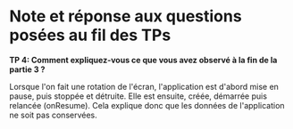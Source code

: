 # Note et réponse aux questions posées au fil des TPs

**TP 4: Comment expliquez-vous ce que vous avez observé à la fin de la partie 3 ?**

Lorsque l'on fait une rotation de l'écran, l'application est d'abord mise en pause, puis stoppée et détruite. Elle est ensuite, créée, démarrée puis relancée (onResume).
Cela explique donc que les données de l'application ne soit pas conservées.